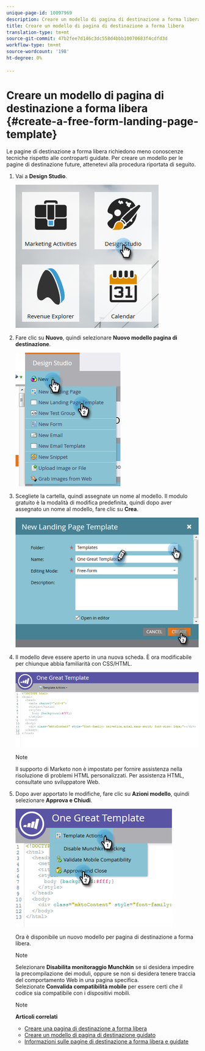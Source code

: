 ```yaml
---
unique-page-id: 10097969
description: Creare un modello di pagina di destinazione a forma libera - Documenti Marketo - Documentazione prodotto
title: Creare un modello di pagina di destinazione a forma libera
translation-type: tm+mt
source-git-commit: 47b2fee7d146c3dc558d4bbb10070683f4cdfd3d
workflow-type: tm+mt
source-wordcount: '198'
ht-degree: 0%

---
```



# Creare un modello di pagina di destinazione a forma libera {#create-a-free-form-landing-page-template}

Le pagine di destinazione a forma libera richiedono meno conoscenze tecniche rispetto alle controparti guidate. Per creare un modello per le pagine di destinazione future, attenetevi alla procedura riportata di seguito.

1. Vai a **Design Studio**.

   ![](assets/one.png)

1. Fare clic su **Nuovo**, quindi selezionare **Nuovo modello pagina di destinazione**.

   ![](assets/two.png)

1. Scegliete la cartella, quindi assegnate un nome al modello. Il modulo gratuito è la modalità di modifica predefinita, quindi dopo aver assegnato un nome al modello, fare clic su **Crea**.

   ![](assets/three.png)

1. Il modello deve essere aperto in una nuova scheda. È ora modificabile per chiunque abbia familiarità con CSS/HTML.

   ![](assets/four.png)

   >[!NOTE]
   >
   >Il supporto di Marketo non è impostato per fornire assistenza nella risoluzione di problemi HTML personalizzati. Per assistenza HTML, consultate uno sviluppatore Web.

1. Dopo aver apportato le modifiche, fare clic su **Azioni modello**, quindi selezionare **Approva e Chiudi**.

   ![](assets/five.png)

   Ora è disponibile un nuovo modello per pagina di destinazione a forma libera.

   >[!NOTE]
   >
   >Selezionare **Disabilita monitoraggio Munchkin** se si desidera impedire la precompilazione dei moduli, oppure se non si desidera tenere traccia del comportamento Web in una pagina specifica.\
   >Selezionate **Convalida compatibilità mobile** per essere certi che il codice sia compatibile con i dispositivi mobili.

   >[!NOTE]
   >
   >**Articoli correlati**
   >
   >    
   >    
   >    * [Creare una pagina di destinazione a forma libera](../../../../product-docs/demand-generation/landing-pages/free-form-landing-pages/create-a-free-form-landing-page.md)
   >    * [Creare un modello di pagina di destinazione guidato](create-a-guided-landing-page-template.md)
   >    * [Informazioni sulle pagine di destinazione a forma libera e guidate](../../../../product-docs/demand-generation/landing-pages/understanding-landing-pages/understanding-free-form-vs-guided-landing-pages.md)


